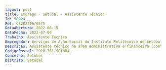 ```yaml
--- 
layout: post
title: Emprego - Setúbal - Assistente Técnico
Id: 98224
Ref: OE202206/0575
DataAbertura: 2022-06-15
DataFecho: 2022-07-04
Trabalho: Assistente Técnico
Empregador: Serviços de Ação Social do Instituto Politécnico de Setúbal
Descricao: Assistente técnico na área administrativa e financeira (contabilidade e património) dos Serviços de Ação Social do Instituto Politécnico de Setúbal
CodigoPostal: 2910-761 SETÚBAL
Concelho: Setúbal
Distrito: Setúbal
--- 
```

